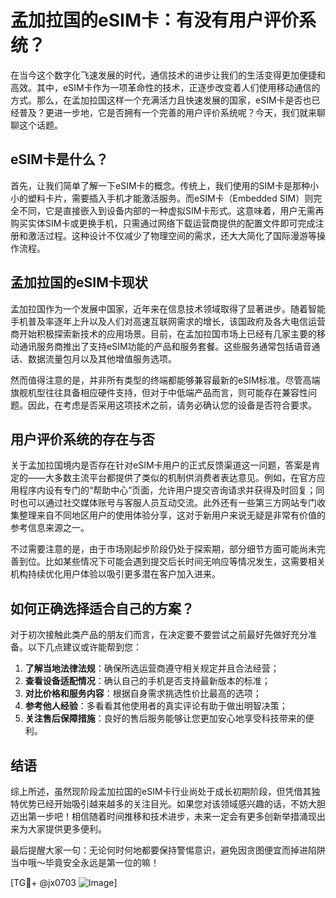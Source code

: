 # 孟加拉国的eSIM卡：有没有用户评价系统？

在当今这个数字化飞速发展的时代，通信技术的进步让我们的生活变得更加便捷和高效。其中，eSIM卡作为一项革命性的技术，正逐步改变着人们使用移动通信的方式。那么，在孟加拉国这样一个充满活力且快速发展的国家，eSIM卡是否也已经普及？更进一步地，它是否拥有一个完善的用户评价系统呢？今天，我们就来聊聊这个话题。

## eSIM卡是什么？

首先，让我们简单了解一下eSIM卡的概念。传统上，我们使用的SIM卡是那种小小的塑料卡片，需要插入手机才能激活服务。而eSIM卡（Embedded SIM）则完全不同，它是直接嵌入到设备内部的一种虚拟SIM卡形式。这意味着，用户无需再购买实体SIM卡或更换手机，只需通过网络下载运营商提供的配置文件即可完成注册和激活过程。这种设计不仅减少了物理空间的需求，还大大简化了国际漫游等操作流程。

## 孟加拉国的eSIM卡现状

孟加拉国作为一个发展中国家，近年来在信息技术领域取得了显著进步。随着智能手机普及率逐年上升以及人们对高速互联网需求的增长，该国政府及各大电信运营商开始积极探索新技术的应用场景。目前，在孟加拉国市场上已经有几家主要的移动通讯服务商推出了支持eSIM功能的产品和服务套餐。这些服务通常包括语音通话、数据流量包月以及其他增值服务选项。

然而值得注意的是，并非所有类型的终端都能够兼容最新的eSIM标准。尽管高端旗舰机型往往具备相应硬件支持，但对于中低端产品而言，则可能存在兼容性问题。因此，在考虑是否采用这项技术之前，请务必确认您的设备是否符合要求。

## 用户评价系统的存在与否

关于孟加拉国境内是否存在针对eSIM卡用户的正式反馈渠道这一问题，答案是肯定的——大多数主流平台都提供了类似的机制供消费者表达意见。例如，在官方应用程序内设有专门的“帮助中心”页面，允许用户提交咨询请求并获得及时回复；同时也可以通过社交媒体账号与客服人员互动交流。此外还有一些第三方网站专门收集整理来自不同地区用户的使用体验分享，这对于新用户来说无疑是非常有价值的参考信息来源之一。

不过需要注意的是，由于市场刚起步阶段仍处于探索期，部分细节方面可能尚未完善到位。比如某些情况下可能会遇到提交后长时间无响应等情况发生，这需要相关机构持续优化用户体验以吸引更多潜在客户加入进来。

## 如何正确选择适合自己的方案？

对于初次接触此类产品的朋友们而言，在决定要不要尝试之前最好先做好充分准备。以下几点建议或许能帮到您：

1. **了解当地法律法规**：确保所选运营商遵守相关规定并且合法经营；
2. **查看设备适配情况**：确认自己的手机是否支持最新版本的标准；
3. **对比价格和服务内容**：根据自身需求挑选性价比最高的选项；
4. **参考他人经验**：多看看其他使用者的真实评论有助于做出明智决策；
5. **关注售后保障措施**：良好的售后服务能够让您更加安心地享受科技带来的便利。

## 结语

综上所述，虽然现阶段孟加拉国的eSIM卡行业尚处于成长初期阶段，但凭借其独特优势已经开始吸引越来越多的关注目光。如果您对该领域感兴趣的话，不妨大胆迈出第一步吧！相信随着时间推移和技术进步，未来一定会有更多创新举措涌现出来为大家提供更多便利。

最后提醒大家一句：无论何时何地都要保持警惕意识，避免因贪图便宜而掉进陷阱当中哦～毕竟安全永远是第一位的嘛！

[TG💪+ @jx0703 ![Image](https://github.com/user-attachments/assets/dbca1d08-cadb-493c-b0ec-ad6f7a83f270)]